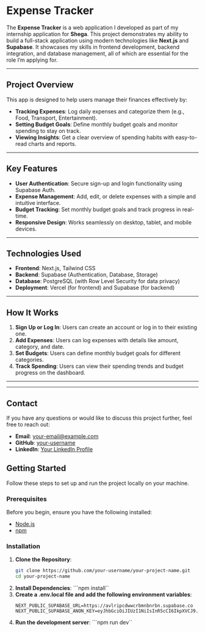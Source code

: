 # Expense Tracker

The **Expense Tracker** is a web application I developed as part of my internship application for **Shega**. This project demonstrates my ability to build a full-stack application using modern technologies like **Next.js** and **Supabase**. It showcases my skills in frontend development, backend integration, and database management, all of which are essential for the role I’m applying for.

---

## Project Overview

This app is designed to help users manage their finances effectively by:

- **Tracking Expenses**: Log daily expenses and categorize them (e.g., Food, Transport, Entertainment).
- **Setting Budget Goals**: Define monthly budget goals and monitor spending to stay on track.
- **Viewing Insights**: Get a clear overview of spending habits with easy-to-read charts and reports.

---

## Key Features

- **User Authentication**: Secure sign-up and login functionality using Supabase Auth.
- **Expense Management**: Add, edit, or delete expenses with a simple and intuitive interface.
- **Budget Tracking**: Set monthly budget goals and track progress in real-time.
- **Responsive Design**: Works seamlessly on desktop, tablet, and mobile devices.

---

## Technologies Used

- **Frontend**: Next.js, Tailwind CSS
- **Backend**: Supabase (Authentication, Database, Storage)
- **Database**: PostgreSQL (with Row Level Security for data privacy)
- **Deployment**: Vercel (for frontend) and Supabase (for backend)

---

## How It Works

1. **Sign Up or Log In**: Users can create an account or log in to their existing one.
2. **Add Expenses**: Users can log expenses with details like amount, category, and date.
3. **Set Budgets**: Users can define monthly budget goals for different categories.
4. **Track Spending**: Users can view their spending trends and budget progress on the dashboard.

---

---

## Contact

If you have any questions or would like to discuss this project further, feel free to reach out:

- **Email**: [your-email@example.com](mailto:your-email@example.com)
- **GitHub**: [your-username](https://github.com/your-username)
- **LinkedIn**: [Your LinkedIn Profile](https://linkedin.com/in/your-profile)

## Getting Started

Follow these steps to set up and run the project locally on your machine.

### Prerequisites

Before you begin, ensure you have the following installed:

- [Node.js](https://nodejs.org/) 
- [npm](https://www.npmjs.com/)

### Installation

1. **Clone the Repository**:
   ```bash
   git clone https://github.com/your-username/your-project-name.git
   cd your-project-name
2. **Install Dependencies**:
   ```npm install``
3. **Create a .env.local file and add the following environment variables**:
   ```
   NEXT_PUBLIC_SUPABASE_URL=https://avlripcdwwcrbmnbnrbn.supabase.co
   NEXT_PUBLIC_SUPABASE_ANON_KEY=eyJhbGciOiJIUzI1NiIsInR5cCI6IkpXVCJ9.eyJpc3MiOiJzdXBhYmFzZSIsInJlZiI6ImF2bHJpcGNkd3djcmJtbmJucmJuIiwicm9sZSI6ImFub24iLCJpYXQiOjE3NDI0NzI1MzksImV4cCI6MjA1ODA0ODUzOX0.KDHvLR0De9ce_nPQQ1iySFettJUFmoEZyaG_NMpdidk
   ```
4. **Run the development server**:
   ```npm run dev``